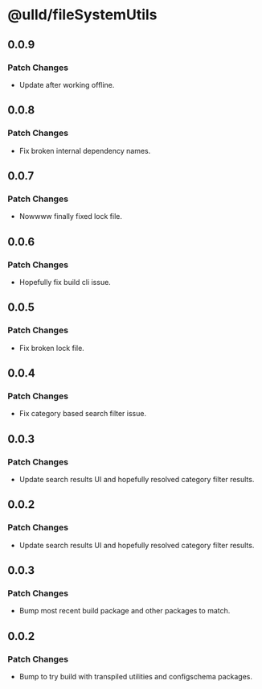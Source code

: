 # @ulld/fileSystemUtils

## 0.0.9

### Patch Changes

- Update after working offline.

## 0.0.8

### Patch Changes

- Fix broken internal dependency names.

## 0.0.7

### Patch Changes

- Nowwww finally fixed lock file.

## 0.0.6

### Patch Changes

- Hopefully fix build cli issue.

## 0.0.5

### Patch Changes

- Fix broken lock file.

## 0.0.4

### Patch Changes

- Fix category based search filter issue.

## 0.0.3

### Patch Changes

- Update search results UI and hopefully resolved category filter results.

## 0.0.2

### Patch Changes

- Update search results UI and hopefully resolved category filter results.

## 0.0.3

### Patch Changes

- Bump most recent build package and other packages to match.

## 0.0.2

### Patch Changes

- Bump to try build with transpiled utilities and configschema packages.
